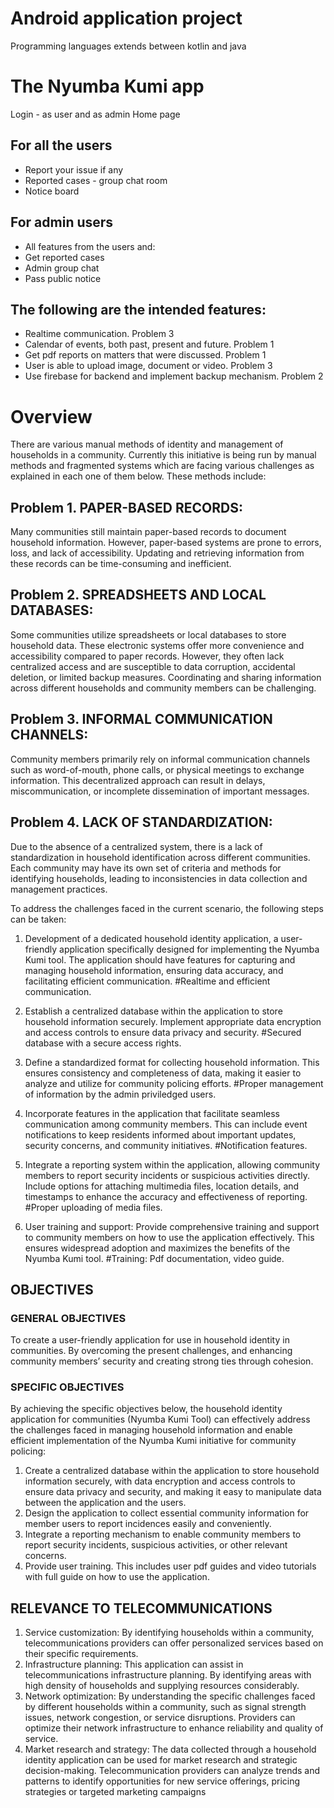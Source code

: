# Android application project
Programming languages extends between kotlin and java

# The Nyumba Kumi app
Login - as user and as admin
Home page

## For all the users
- Report your issue if any
- Reported cases - group chat room
- Notice board

## For admin users
- All features from the users and:
- Get reported cases
- Admin group chat
- Pass public notice

## The following are the intended features:
- Realtime communication. Problem 3
- Calendar of events, both past, present and future. Problem 1
- Get pdf reports on matters that were discussed. Problem 1
- User is able to upload image, document or video. Problem 3
- Use firebase for backend and implement backup mechanism. Problem 2

# Overview
There are various manual methods of identity and management of households in a community. Currently this initiative is being run by manual methods and fragmented systems which are facing various challenges as explained in each one of them below.
These methods include:
## Problem 1. PAPER-BASED RECORDS: 
Many communities still maintain paper-based records to document household information. However, paper-based systems are prone to errors, loss, and lack of accessibility. Updating and retrieving information from these records can be time-consuming and inefficient.

## Problem 2. SPREADSHEETS AND LOCAL DATABASES: 
Some communities utilize spreadsheets or local databases to store household data. These electronic systems offer more convenience and accessibility compared to paper records. However, they often lack centralized access and are susceptible to data corruption, accidental deletion, or limited backup measures. Coordinating and sharing information across different households and community members can be challenging.

## Problem 3. INFORMAL COMMUNICATION CHANNELS: 
Community members primarily rely on informal communication channels such as word-of-mouth, phone calls, or physical meetings to exchange information. This decentralized approach can result in delays, miscommunication, or incomplete dissemination of important messages.

## Problem 4. LACK OF STANDARDIZATION: 
Due to the absence of a centralized system, there is a lack of standardization in household identification across different communities. Each community may have its own set of criteria and methods for identifying households, leading to inconsistencies in data collection and management practices.

To address the challenges faced in the current scenario, the following steps can be taken:
1) Development of a dedicated household identity application, a user-friendly application specifically designed for implementing the Nyumba Kumi tool. The application should have features for capturing and managing household information, ensuring data accuracy, and facilitating efficient communication.
   #Realtime and efficient communication.

2) Establish a centralized database within the application to store household information securely. Implement appropriate data encryption and access controls to ensure data privacy and security.
   #Secured database with a secure access rights.

3) Define a standardized format for collecting household information. This ensures consistency and completeness of data, making it easier to analyze and utilize for community policing efforts.
   #Proper management of information by the admin priviledged users.

4) Incorporate features in the application that facilitate seamless communication among community members. This can include event notifications to keep residents informed about important updates, security concerns, and community initiatives.
   #Notification features.

5) Integrate a reporting system within the application, allowing community members to report security incidents or suspicious activities directly. Include options for attaching multimedia files, location details, and timestamps to enhance the accuracy and effectiveness of reporting.
   #Proper uploading of media files.

6) User training and support: Provide comprehensive training and support to community members on how to use the application effectively. This ensures widespread adoption and maximizes the benefits of the Nyumba Kumi tool.
   #Training: Pdf documentation, video guide.

## OBJECTIVES
### GENERAL OBJECTIVES
To create a user-friendly application for use in household identity in communities. By overcoming the present challenges, and enhancing community members’ security and creating strong ties through cohesion.

### SPECIFIC OBJECTIVES
By achieving the specific objectives below, the household identity application for communities (Nyumba Kumi Tool) can effectively address the challenges faced in managing household information and enable efficient implementation of the Nyumba Kumi initiative for community policing:
1) Create a centralized database within the application to store household information securely, with data encryption and access controls to ensure data privacy and security, and making it easy to manipulate data between the application and the users.
2) Design the application to collect essential community information for member users to report incidences easily and conveniently.
3) Integrate a reporting mechanism to enable community members to report security incidents, suspicious activities, or other relevant concerns.
4) Provide user training. This includes user pdf guides and video tutorials with full guide on how to use the application.

## RELEVANCE TO TELECOMMUNICATIONS
1) Service customization: By identifying households within a community, telecommunications providers can offer personalized services based on their specific requirements.
2) Infrastructure planning: This application can assist in telecommunications infrastructure planning. By identifying areas with high density of households and supplying resources considerably.
3) Network optimization: By understanding the specific challenges faced by different households within a community, such as signal strength issues, network congestion, or service disruptions. Providers can optimize their network infrastructure to enhance reliability and quality of service.
4) Market research and strategy: The data collected through a household identity application can be used for market research and strategic decision-making. Telecommunication providers can analyze trends and patterns to identify opportunities for new service offerings, pricing strategies or targeted marketing campaigns
